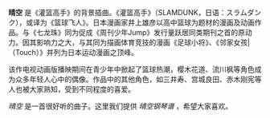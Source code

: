 

**晴空**
是《灌篮高手》的背景插曲。《灌篮高手》（SLAMDUNK，日语：スラムダンク），或译为《篮球飞人》。日本漫画家井上雄彦以高中篮球为题材的漫画及动画作品。与《七龙珠》同为促成《周刊少年Jump》发行量跃居同类期刊之首的原动力。因其影响力之大，与其同为描画体育竞技的漫画《足球小将》、《邻家女孩|（Touch）》并列为日本运动漫画之顶峰。

该作电视动画版播映期间在青少年中掀起了篮球热潮，樱木花道、流川枫等角色成为众多年轻人心中的偶像。作品中的其他角色，如三井寿、宫城良田、赤木刚宪等人也被大家熟知，受到不同程度的喜爱。

_晴空_ 是一首很好听的曲子。这里我们提供 _晴空钢琴谱_ ，希望大家喜欢。

